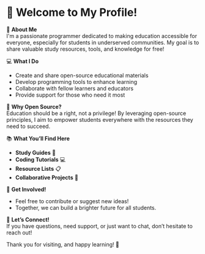# 👋 Welcome to My Profile!

🌟 **About Me**  
I'm a passionate programmer dedicated to making education accessible for everyone, especially for students in underserved communities. My goal is to share valuable study resources, tools, and knowledge for free! 

💻 **What I Do**  
- Create and share open-source educational materials  
- Develop programming tools to enhance learning  
- Collaborate with fellow learners and educators  
- Provide support for those who need it most  

🌱 **Why Open Source?**  
Education should be a right, not a privilege! By leveraging open-source principles, I aim to empower students everywhere with the resources they need to succeed.

📚 **What You’ll Find Here**  
- **Study Guides** 📖  
- **Coding Tutorials** 💻  
- **Resource Lists** 📋  
- **Collaborative Projects** 🤝  

🚀 **Get Involved!**  
- Feel free to contribute or suggest new ideas!  
- Together, we can build a brighter future for all students.  

💬 **Let’s Connect!**  
If you have questions, need support, or just want to chat, don’t hesitate to reach out! 

Thank you for visiting, and happy learning! 🎉
